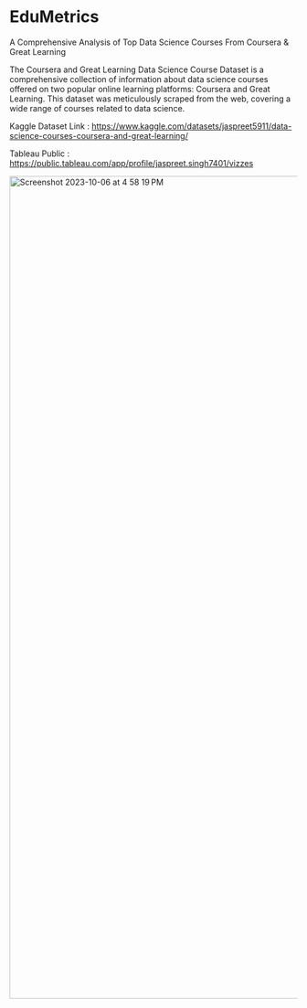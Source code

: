 # EduMetrics
 A Comprehensive Analysis of  Top Data Science Courses From Coursera &amp; Great Learning

The Coursera and Great Learning Data Science Course Dataset is a comprehensive collection of information about data science courses offered on two popular online learning platforms: Coursera and Great Learning. This dataset was meticulously scraped from the web, covering a wide range of courses related to data science.

Kaggle Dataset Link : https://www.kaggle.com/datasets/jaspreet5911/data-science-courses-coursera-and-great-learning/

Tableau Public : https://public.tableau.com/app/profile/jaspreet.singh7401/vizzes

<img width="1440" alt="Screenshot 2023-10-06 at 4 58 19 PM" src="https://github.com/codewithjaspreet/EduMetrics/assets/85099922/2d957513-cff1-496d-b79e-fa6a97440f0c">

